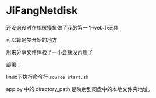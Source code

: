 # JiFangNetdisk
还没退役时在机房摸鱼做了我的第一个web小玩具

可以算是梦开始的地方

用来分享文件体验了一小会就没再用了

部署：

linux下执行命令行 `source start.sh`

app.py 中的 directory_path 是映射到网盘中的本地文件夹地址。